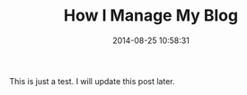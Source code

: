 ﻿---
title: "How I Manage My Blog"
layout: Post
date: 2014-08-25 10:58:31
category: jekyll
tags: "jekyll, update, how-to, git, powershell"
---

This is just a test. I will update this post later.